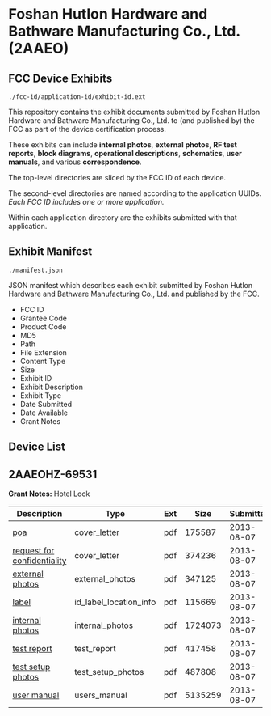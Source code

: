 # Foshan Hutlon Hardware and Bathware Manufacturing Co., Ltd. (2AAEO)
## FCC Device Exhibits

```
./fcc-id/application-id/exhibit-id.ext
```

This repository contains the exhibit documents submitted by Foshan Hutlon Hardware and Bathware Manufacturing Co., Ltd. to (and published by) the FCC as part of the device certification process.

These exhibits can include **internal photos**, **external photos**, **RF test reports**, **block diagrams**, **operational descriptions**, **schematics**, **user manuals**, and various **correspondence**.

The top-level directories are sliced by the FCC ID of each device.

The second-level directories are named according to the application UUIDs. *Each FCC ID includes one or more application.*

Within each application directory are the exhibits submitted with that application. 

## Exhibit Manifest

```
./manifest.json
```

JSON manifest which describes each exhibit submitted by Foshan Hutlon Hardware and Bathware Manufacturing Co., Ltd. and published by the FCC.

- FCC ID
- Grantee Code
- Product Code
- MD5
- Path
- File Extension
- Content Type
- Size
- Exhibit ID
- Exhibit Description
- Exhibit Type
- Date Submitted
- Date Available
- Grant Notes

## Device List
## 2AAEOHZ-69531
**Grant Notes:** Hotel Lock

| Description | Type | Ext | Size | Submitted | Available |
| ----------- | ---- | --- | ---- | --------- | --------- |
| [poa](2AAEOHZ-69531/a3cc652c075995e5ead269be71743788/2035398.pdf) | cover_letter | pdf | 175587 | 2013-08-07 | 2013-08-07 |
| [request for confidentiality](2AAEOHZ-69531/a3cc652c075995e5ead269be71743788/2035399.pdf) | cover_letter | pdf | 374236 | 2013-08-07 | 2013-08-07 |
| [external photos](2AAEOHZ-69531/a3cc652c075995e5ead269be71743788/2035400.pdf) | external_photos | pdf | 347125 | 2013-08-07 | 2013-08-07 |
| [label](2AAEOHZ-69531/a3cc652c075995e5ead269be71743788/2035402.pdf) | id_label_location_info | pdf | 115669 | 2013-08-07 | 2013-08-07 |
| [internal photos](2AAEOHZ-69531/a3cc652c075995e5ead269be71743788/2035401.pdf) | internal_photos | pdf | 1724073 | 2013-08-07 | 2013-08-07 |
| [test report](2AAEOHZ-69531/a3cc652c075995e5ead269be71743788/2035404.pdf) | test_report | pdf | 417458 | 2013-08-07 | 2013-08-07 |
| [test setup photos](2AAEOHZ-69531/a3cc652c075995e5ead269be71743788/2035403.pdf) | test_setup_photos | pdf | 487808 | 2013-08-07 | 2013-08-07 |
| [user manual](2AAEOHZ-69531/a3cc652c075995e5ead269be71743788/2035405.pdf) | users_manual | pdf | 5135259 | 2013-08-07 | 2013-08-07 |
